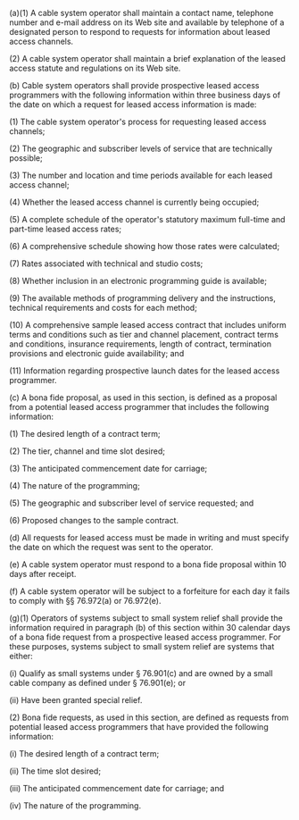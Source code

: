 (a)(1) A cable system operator shall maintain a contact name, telephone number and e-mail address on its Web site and available by telephone of a designated person to respond to requests for information about leased access channels.

(2) A cable system operator shall maintain a brief explanation of the leased access statute and regulations on its Web site.

(b) Cable system operators shall provide prospective leased access programmers with the following information within three business days of the date on which a request for leased access information is made:

(1) The cable system operator's process for requesting leased access channels;

(2) The geographic and subscriber levels of service that are technically possible;

(3) The number and location and time periods available for each leased access channel;

(4) Whether the leased access channel is currently being occupied;

(5) A complete schedule of the operator's statutory maximum full-time and part-time leased access rates;

(6) A comprehensive schedule showing how those rates were calculated;

(7) Rates associated with technical and studio costs;

(8) Whether inclusion in an electronic programming guide is available;

(9) The available methods of programming delivery and the instructions, technical requirements and costs for each method;

(10) A comprehensive sample leased access contract that includes uniform terms and conditions such as tier and channel placement, contract terms and conditions, insurance requirements, length of contract, termination provisions and electronic guide availability; and

(11) Information regarding prospective launch dates for the leased access programmer.

(c) A bona fide proposal, as used in this section, is defined as a proposal from a potential leased access programmer that includes the following information:

(1) The desired length of a contract term;

(2) The tier, channel and time slot desired;

(3) The anticipated commencement date for carriage;

(4) The nature of the programming;

(5) The geographic and subscriber level of service requested; and

(6) Proposed changes to the sample contract.

(d) All requests for leased access must be made in writing and must specify the date on which the request was sent to the operator.

(e) A cable system operator must respond to a bona fide proposal within 10 days after receipt.

(f) A cable system operator will be subject to a forfeiture for each day it fails to comply with §§ 76.972(a) or 76.972(e).

(g)(1) Operators of systems subject to small system relief shall provide the information required in paragraph (b) of this section within 30 calendar days of a bona fide request from a prospective leased access programmer. For these purposes, systems subject to small system relief are systems that either:

(i) Qualify as small systems under § 76.901(c) and are owned by a small cable company as defined under § 76.901(e); or

(ii) Have been granted special relief.

(2) Bona fide requests, as used in this section, are defined as requests from potential leased access programmers that have provided the following information:

(i) The desired length of a contract term;

(ii) The time slot desired;

(iii) The anticipated commencement date for carriage; and

(iv) The nature of the programming.

